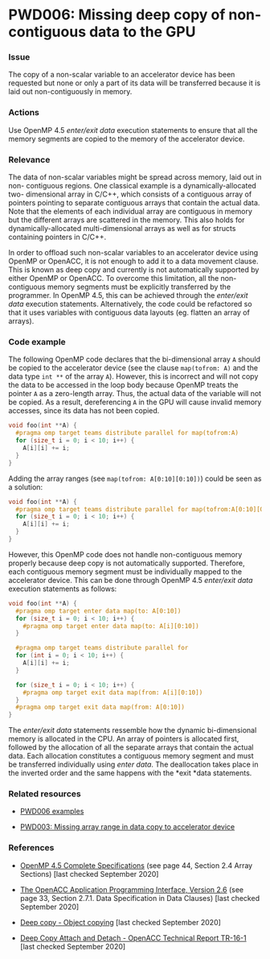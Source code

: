 # PWD006: Missing deep copy of non-contiguous data to the GPU

### Issue

The copy of a non-scalar variable to an accelerator device has been requested
but none or  only a part of its data will be transferred because it is laid out
non-contiguously in memory.

### Actions

Use OpenMP 4.5 *enter/exit data* execution statements to ensure that all the
memory segments are copied to the memory of the accelerator device.

### Relevance

The data of non-scalar variables might be spread across memory, laid out in non-
contiguous regions. One classical example is a dynamically-allocated two-
dimensional array in C/C++, which consists of a contiguous array of pointers
pointing to separate contiguous arrays that contain the actual data. Note that
the elements of each individual array are contiguous in memory but the different
arrays are scattered in the memory. This also holds for dynamically-allocated
multi-dimensional arrays as well as for structs containing pointers in C/C++.

In order to offload such non-scalar variables to an accelerator device using
OpenMP or OpenACC, it is not enough to add it to a data movement clause. This is
known as deep copy and currently is not automatically supported by either OpenMP
or OpenACC. To overcome this limitation, all the non-contiguous memory segments
must be explicitly transferred by the programmer.  In OpenMP 4.5, this can be
achieved through the *enter/exit data* execution statements. Alternatively, the
code could be refactored so that it uses variables with contiguous data layouts
(eg. flatten an array of arrays).

### Code example

The following OpenMP code declares that the bi-dimensional array `A` should be
copied to the accelerator device (see the clause `map(tofrom: A)` and the data
type `int **` of the array `A`). However, this is incorrect and will not copy
the data to be accessed in the loop body because OpenMP treats the pointer `A`
as a zero-length array. Thus, the actual data of the variable will not be
copied. As a result, dereferencing `A` in the GPU will cause invalid memory
accesses, since its data has not been copied.

```c
void foo(int **A) {
  #pragma omp target teams distribute parallel for map(tofrom:A)
  for (size_t i = 0; i < 10; i++) {
    A[i][i] += i;
  }
}
```

Adding the array ranges (see `map(tofrom: A[0:10][0:10])`) could be seen as a
solution:

```c
void foo(int **A) {
  #pragma omp target teams distribute parallel for map(tofrom:A[0:10][0:10])
  for (size_t i = 0; i < 10; i++) {
    A[i][i] += i;
  }
}
```

However, this OpenMP code does not handle non-contiguous memory properly because
deep copy is not automatically supported. Therefore, each contiguous memory
segment must be individually mapped to the accelerator device. This can be done
through OpenMP 4.5 *enter/exit data* execution statements as follows:

```c
void foo(int **A) {
  #pragma omp target enter data map(to: A[0:10])
  for (size_t i = 0; i < 10; i++) {
    #pragma omp target enter data map(to: A[i][0:10])
  }

  #pragma omp target teams distribute parallel for
  for (int i = 0; i < 10; i++) {
    A[i][i] += i;
  }

  for (size_t i = 0; i < 10; i++) {
    #pragma omp target exit data map(from: A[i][0:10])
  }
  #pragma omp target exit data map(from: A[0:10])
}
```

The *enter/exit data* statements ressemble how the dynamic bi-dimensional memory
is allocated in the CPU. An array of pointers is allocated first, followed by
the allocation of all the separate arrays that contain the actual data. Each
allocation constitutes a contiguous memory segment and must be transferred
individually using *enter data*. The deallocation takes place in the inverted
order and the same happens with the *exit *data statements.

### Related resources

* [PWD006 examples](../PWD006)

* [PWD003: Missing array range in data copy to accelerator device](../PWD003/README.md)

### References

* [OpenMP 4.5 Complete Specifications](https://www.openmp.org/wp-content/uploads/openmp-4.5.pdf)
(see page 44, Section 2.4 Array Sections) [last checked September 2020]

* [The OpenACC Application Programming Interface, Version 2.6](https://www.openacc.org/sites/default/files/inline-files/OpenACC.2.6.final.pdf)
(see page 33, Section 2.7.1. Data Specification in Data Clauses)
[last checked September 2020]

* [Deep copy - Object copying](https://en.wikipedia.org/wiki/Object_copying#Deep_copy)
[last checked September 2020]

* [Deep Copy Attach and Detach - OpenACC Technical Report TR-16-1](https://www.openacc.org/sites/default/files/inline-files/TR-16-1.pdf)
[last checked September 2020]
